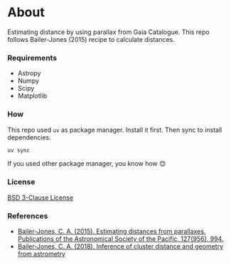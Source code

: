 # About
Estimating distance by using parallax from Gaia Catalogue.
This repo follows Bailer-Jones (2015) recipe to calculate distances.

### Requirements
- Astropy
- Numpy
- Scipy
- Matplotlib


### How
This repo used `uv` as package manager. Install it first. Then sync to install dependencies.

```bash
uv sync
```

If you used other package manager, you know how 😊

### License
[BSD 3-Clause License](./LICENSE)

### References
- [Bailer-Jones, C. A. (2015). Estimating distances from parallaxes. Publications of the Astronomical Society of the Pacific, 127(956), 994.](https://iopscience.iop.org/article/10.1086/683116)
- [Bailer-Jones, C. A. (2018). Inference of cluster distance and geometry from astrometry](https://www2.mpia-hd.mpg.de/homes/calj/cluster_inference.pdf)